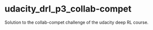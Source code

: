 # udacity_drl_p3_collab-compet
Solution to the collab-compet challenge of the udacity deep RL course.
